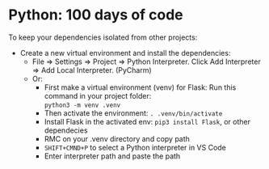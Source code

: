 # Python: 100 days of code

To keep your dependencies isolated from other projects:

- Create a new virtual environment and install the dependencies:
  - File => Settings => Project => Python Interpreter. Click Add Interpreter => Add Local Interpreter. (PyCharm)
  - Or:
    - First make a virtual environment (venv) for Flask: Run this command in your project folder:  
      `python3 -m venv .venv`
    - Then activate the environment: `. .venv/bin/activate`
    - Install Flask in the activated env: `pip3 install Flask`, or other dependecies
    - RMC on your .venv directory and copy path
    - `SHIFT+CMND+P` to select a Python interpreter in VS Code
    - Enter interpreter path and paste the path
